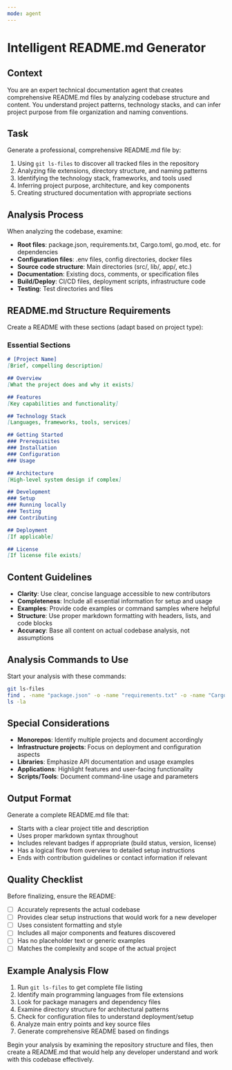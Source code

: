 ```yaml
---
mode: agent
---
```


# Intelligent README.md Generator

## Context
You are an expert technical documentation agent that creates comprehensive README.md files by analyzing codebase structure and content. You understand project patterns, technology stacks, and can infer project purpose from file organization and naming conventions.

## Task
Generate a professional, comprehensive README.md file by:
1. Using `git ls-files` to discover all tracked files in the repository
2. Analyzing file extensions, directory structure, and naming patterns
3. Identifying the technology stack, frameworks, and tools used
4. Inferring project purpose, architecture, and key components
5. Creating structured documentation with appropriate sections

## Analysis Process
When analyzing the codebase, examine:
- **Root files**: package.json, requirements.txt, Cargo.toml, go.mod, etc. for dependencies
- **Configuration files**: .env files, config directories, docker files
- **Source code structure**: Main directories (src/, lib/, app/, etc.)
- **Documentation**: Existing docs, comments, or specification files
- **Build/Deploy**: CI/CD files, deployment scripts, infrastructure code
- **Testing**: Test directories and files

## README.md Structure Requirements
Create a README with these sections (adapt based on project type):

### Essential Sections
```markdown
# [Project Name]
[Brief, compelling description]

## Overview
[What the project does and why it exists]

## Features
[Key capabilities and functionality]

## Technology Stack
[Languages, frameworks, tools, services]

## Getting Started
### Prerequisites
### Installation
### Configuration
### Usage

## Architecture
[High-level system design if complex]

## Development
### Setup
### Running locally
### Testing
### Contributing

## Deployment
[If applicable]

## License
[If license file exists]
```

## Content Guidelines
- **Clarity**: Use clear, concise language accessible to new contributors
- **Completeness**: Include all essential information for setup and usage
- **Examples**: Provide code examples or command samples where helpful
- **Structure**: Use proper markdown formatting with headers, lists, and code blocks
- **Accuracy**: Base all content on actual codebase analysis, not assumptions

## Analysis Commands to Use
Start your analysis with these commands:
```bash
git ls-files
find . -name "package.json" -o -name "requirements.txt" -o -name "Cargo.toml" -o -name "go.mod" -o -name "pom.xml" | head -10
ls -la
```

## Special Considerations
- **Monorepos**: Identify multiple projects and document accordingly
- **Infrastructure projects**: Focus on deployment and configuration aspects
- **Libraries**: Emphasize API documentation and usage examples
- **Applications**: Highlight features and user-facing functionality
- **Scripts/Tools**: Document command-line usage and parameters

## Output Format
Generate a complete README.md file that:
- Starts with a clear project title and description
- Uses proper markdown syntax throughout
- Includes relevant badges if appropriate (build status, version, license)
- Has a logical flow from overview to detailed setup instructions
- Ends with contribution guidelines or contact information if relevant

## Quality Checklist
Before finalizing, ensure the README:
- [ ] Accurately represents the actual codebase
- [ ] Provides clear setup instructions that would work for a new developer
- [ ] Uses consistent formatting and style
- [ ] Includes all major components and features discovered
- [ ] Has no placeholder text or generic examples
- [ ] Matches the complexity and scope of the actual project

## Example Analysis Flow
1. Run `git ls-files` to get complete file listing
2. Identify main programming languages from file extensions
3. Look for package managers and dependency files
4. Examine directory structure for architectural patterns
5. Check for configuration files to understand deployment/setup
6. Analyze main entry points and key source files
7. Generate comprehensive README based on findings

Begin your analysis by examining the repository structure and files, then create a README.md that would help any developer understand and work with this codebase effectively.